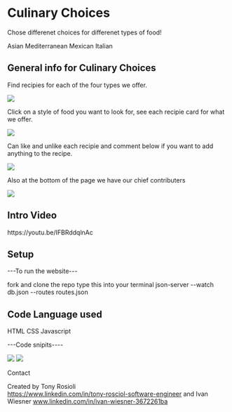 <h1>Culinary Choices</h1>

Chose differenet choices for differenet types of food!

Asian
Mediterranean
Mexican
Italian

<h2>General info for Culinary Choices</h2>

Find recipies for each of the four types we offer.

<img src="https://i.imgur.com/7r7OCp9.png">

 Click on a style of food you want to look for, see each recipie card for what we offer.

<img src="https://i.imgur.com/loYdXPn.png">

 Can like and unlike each recipie and comment below if you want to add anything to the recipe.

 <img src="https://i.imgur.com/nqUfEt5.png">

 Also at the bottom of the page we have our chief contributers

<img src="https://i.imgur.com/vJIEZPT.png">

<h2>Intro Video</h2>
https://youtu.be/IFBRddqlnAc

<h2>Setup</h2>

---To run the website---

fork and clone the repo
type this into your terminal
json-server --watch db.json --routes routes.json

<h2>Code Language used</h2>
HTML
CSS
Javascript

---Code snipits----

<img src="https://i.imgur.com/mOmTRGM.png">
<img src="https://i.imgur.com/9vXzZ7j.png">

Contact

Created by Tony Rosioli  
https://www.linkedin.com/in/tony-rosciol-software-engineer
and Ivan Wiesner 
www.linkedin.com/in/ivan-wiesner-3672261ba